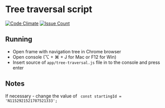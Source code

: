 # Tree traversal script
[![Code Climate](https://codeclimate.com/github/pure-js/tree-traversal/badges/gpa.svg)](https://codeclimate.com/github/pure-js/tree-traversal)
[![Issue Count](https://codeclimate.com/github/pure-js/tree-traversal/badges/issue_count.svg)](https://codeclimate.com/github/pure-js/tree-traversal)

## Running
- Open frame with navigation tree in Chrome browser
- Open console (⌥ + ⌘ + J for Mac or F12 for Win)
- Insert source of ```app/tree-traversal.js``` file in to the console and press enter
## Notes
If necessary - change the value of ``` const startingId = 'N1152921521787521333';```
